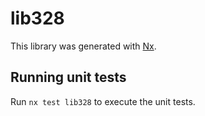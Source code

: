 # lib328

This library was generated with [Nx](https://nx.dev).

## Running unit tests

Run `nx test lib328` to execute the unit tests.
